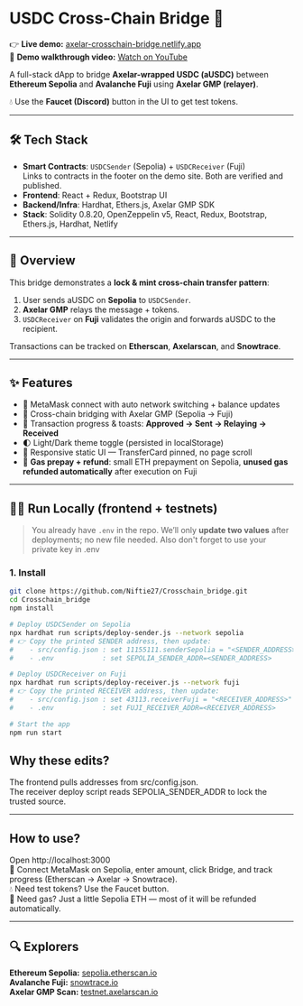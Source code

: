 # USDC Cross-Chain Bridge 🌉  

👉 **Live demo:** [axelar-crosschain-bridge.netlify.app](https://axelar-crosschain-bridge.netlify.app/)  
🎥 **Demo walkthrough video:** [Watch on YouTube](https://www.youtube.com/watch?v=DDRcuVsVzdU)

A full-stack dApp to bridge **Axelar-wrapped USDC (aUSDC)** between **Ethereum Sepolia** and **Avalanche Fuji** using **Axelar GMP (relayer)**.  

💧 Use the **Faucet (Discord)** button in the UI to get test tokens.  

---

## 🛠️ Tech Stack 
- **Smart Contracts**: `USDCSender` (Sepolia) + `USDCReceiver` (Fuji)  
  Links to contracts in the footer on the demo site. Both are verified and published.
- **Frontend**: React + Redux, Bootstrap UI  
- **Backend/Infra**: Hardhat, Ethers.js, Axelar GMP SDK  
- **Stack**: Solidity 0.8.20, OpenZeppelin v5, React, Redux, Bootstrap, Ethers.js, Hardhat, Netlify  

---

## 📖 Overview  

This bridge demonstrates a **lock & mint cross-chain transfer pattern**:  

1. User sends aUSDC on **Sepolia** to `USDCSender`.  
2. **Axelar GMP** relays the message + tokens.  
3. `USDCReceiver` on **Fuji** validates the origin and forwards aUSDC to the recipient.  

Transactions can be tracked on **Etherscan**, **Axelarscan**, and **Snowtrace**.  

---

## ✨ Features  

- 🔑 MetaMask connect with auto network switching + balance updates  
- 🌉 Cross-chain bridging with Axelar GMP (Sepolia → Fuji)  
- 🔔 Transaction progress & toasts: **Approved → Sent → Relaying → Received**  
- 🌓 Light/Dark theme toggle (persisted in localStorage)  
- 📱 Responsive static UI — TransferCard pinned, no page scroll  
- 💨 **Gas prepay + refund**: small ETH prepayment on Sepolia, **unused gas refunded automatically** after execution on Fuji  

---

## 🧑‍💻 Run Locally (frontend + testnets)  

> You already have `.env` in the repo. We’ll only **update two values** after deployments; no new file needed.
> Also don't forget to use your private key in .env

### 1. Install 
```bash
git clone https://github.com/Niftie27/Crosschain_bridge.git
cd Crosschain_bridge
npm install

# Deploy USDCSender on Sepolia
npx hardhat run scripts/deploy-sender.js --network sepolia
# 👉 Copy the printed SENDER address, then update:
#    - src/config.json : set 11155111.senderSepolia = "<SENDER_ADDRESS>"
#    - .env            : set SEPOLIA_SENDER_ADDR=<SENDER_ADDRESS>

# Deploy USDCReceiver on Fuji
npx hardhat run scripts/deploy-receiver.js --network fuji
# 👉 Copy the printed RECEIVER address, then update:
#    - src/config.json : set 43113.receiverFuji = "<RECEIVER_ADDRESS>"
#    - .env            : set FUJI_RECEIVER_ADDR=<RECEIVER_ADDRESS>

# Start the app
npm run start
```

## Why these edits?
The frontend pulls addresses from src/config.json.  
The receiver deploy script reads SEPOLIA_SENDER_ADDR to lock the trusted source.  

---

## How to use?
Open http://localhost:3000  
🦊 Connect MetaMask on Sepolia, enter amount, click Bridge, and track progress (Etherscan → Axelar → Snowtrace).  
💧 Need test tokens? Use the Faucet button.  
💨 Need gas? Just a little Sepolia ETH — most of it will be refunded automatically.  

---

## 🔍 Explorers

**Ethereum Sepolia:** [sepolia.etherscan.io](https://sepolia.etherscan.io/)  
**Avalanche Fuji:** [snowtrace.io](https://testnet.snowtrace.io/)  
**Axelar GMP Scan:** [testnet.axelarscan.io](https://testnet.axelarscan.io/)  





